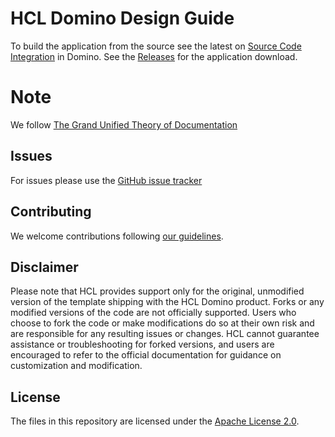 # HCL Domino Design Guide

To build the application from the source see the latest on [Source Code Integration](https://help.hcltechsw.com/dom_designer/14.0.0/basic/wn_sourcecodeutilitytool.html) in Domino. See the [Releases](https://github.com/<organization>/<repository>/releases) for the application download.


# Note
We follow [The Grand Unified Theory of Documentation](https://documentation.divio.com)

## Issues
For issues please use the [GitHub issue tracker](https://github.com/<organization>/<repository>/issues)

## Contributing
We welcome contributions following [our guidelines](CONTRIBUTING.md).

## Disclaimer
Please note that HCL provides support only for the original, unmodified version of the template shipping with the HCL Domino product. Forks or any modified versions of the code are not officially supported. Users who choose to fork the code or make modifications do so at their own risk and are responsible for any resulting issues or changes. HCL cannot guarantee assistance or troubleshooting for forked versions, and users are encouraged to refer to the official documentation for guidance on customization and modification.

## License
The files in this repository are licensed under the [Apache License 2.0](https://www.apache.org/licenses/LICENSE-2.0.html).
